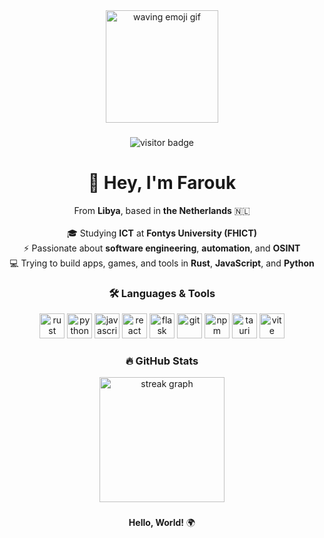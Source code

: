 <div align="center">
  <img height="180" src="https://media1.tenor.com/m/uQJyw8sJs5kAAAAC/emoji-emoji-hello.gif" alt="waving emoji gif" />
</div>

###

<div align="center">
  <img src="https://visitor-badge.laobi.icu/badge?page_id=farouk-tt.farouk-tt&" alt="visitor badge"/>
</div>

###

<h1 align="center">👋 Hey, I'm Farouk</h1>

<p align="center">
  From <b>Libya</b>, based in <b>the Netherlands</b> 🇳🇱<br><br>
  🎓 Studying <b>ICT</b> at <b>Fontys University (FHICT)</b><br>
  ⚡ Passionate about <b>software engineering</b>, <b>automation</b>, and <b>OSINT</b><br>
  💻 Trying to build apps, games, and tools in <b>Rust</b>, <b>JavaScript</b>, and <b>Python</b><br>
</p>

###

<h3 align="center">🛠️ Languages & Tools</h3>

<div align="center">
  <img src="https://cdn.jsdelivr.net/gh/devicons/devicon/icons/rust/rust-original.svg" height="40" alt="rust" />
  <img src="https://cdn.jsdelivr.net/gh/devicons/devicon/icons/python/python-original.svg" height="40" alt="python" />
  <img src="https://cdn.jsdelivr.net/gh/devicons/devicon/icons/javascript/javascript-original.svg" height="40" alt="javascript" />
  <img src="https://cdn.jsdelivr.net/gh/devicons/devicon/icons/react/react-original.svg" height="40" alt="react" />
  <img src="https://cdn.jsdelivr.net/gh/devicons/devicon/icons/flask/flask-original.svg" height="40" alt="flask" />
  <img src="https://cdn.jsdelivr.net/gh/devicons/devicon/icons/git/git-original.svg" height="40" alt="git" />
  <img src="https://cdn.jsdelivr.net/gh/devicons/devicon/icons/npm/npm-original-wordmark.svg" height="40" alt="npm" />
  <img src="https://cdn.simpleicons.org/tauri/FFC131" height="40" alt="tauri" />
  <img src="https://skillicons.dev/icons?i=vite" height="40" alt="vite" />
</div>

###

<h3 align="center">🔥 GitHub Stats</h3>

<div align="center">
  <img src="https://streak-stats.demolab.com?user=farouk-tt&theme=dark&hide_border=false&border_radius=6" height="200" alt="streak graph" />
</div>

###

<p align="center"><b>Hello, World!</b> 🌍</p>
